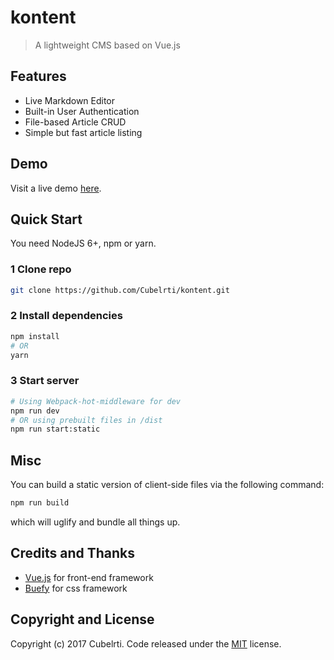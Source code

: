 # kontent

> A lightweight CMS based on Vue.js

## Features

* Live Markdown Editor
* Built-in User Authentication
* File-based Article CRUD
* Simple but fast article listing

##  Demo

Visit a live demo [here](http://kontent.za-pt.org).

## Quick Start

You need NodeJS 6+, npm or yarn.

### 1 Clone repo
```bash
git clone https://github.com/Cubelrti/kontent.git
```

### 2 Install dependencies
```bash
npm install
# OR
yarn
```

### 3 Start server
```bash
# Using Webpack-hot-middleware for dev
npm run dev
# OR using prebuilt files in /dist
npm run start:static
```

## Misc

You can build a static version of client-side files via the following command:
```bash
npm run build
```

which will uglify and bundle all things up.

## Credits and Thanks

* [Vue.js](https://vuejs.org/) for front-end framework
* [Buefy](http://buefy.github.io/) for css framework

## Copyright and License

Copyright (c) 2017 Cubelrti. Code released under the [MIT]((https://github.com/Cubelrti/kontent/blob/master/LICENSE)) license.

